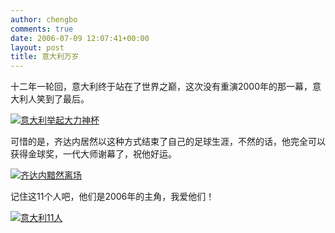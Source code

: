 ```yaml
---
author: chengbo
comments: true
date: 2006-07-09 12:07:41+00:00
layout: post
title: 意大利万岁
---
```


十二年一轮回，意大利终于站在了世界之巅，这次没有重演2000年的那一幕，意大利人笑到了最后。

[![意大利举起大力神杯](http://static.flickr.com/76/185840582_6b8e03db25_m.jpg)](http://static.flickr.com/76/185840582_6b8e03db25.jpg)

可惜的是，齐达内居然以这种方式结束了自己的足球生涯，不然的话，他完全可以获得金球奖，一代大师谢幕了，祝他好运。

[![齐达内黯然离场](http://static.flickr.com/69/185840583_797909a5a0_m.jpg)](http://static.flickr.com/69/185840583_797909a5a0.jpg)

记住这11个人吧，他们是2006年的主角，我爱他们！

[![意大利11人](http://static.flickr.com/48/185840584_9c1462cf94_m.jpg)](http://static.flickr.com/48/185840584_9c1462cf94.jpg)
